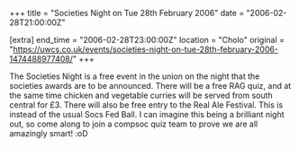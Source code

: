 +++
title = "Societies Night on Tue 28th February 2006"
date = "2006-02-28T21:00:00Z"

[extra]
end_time = "2006-02-28T23:00:00Z"
location = "Cholo"
original = "https://uwcs.co.uk/events/societies-night-on-tue-28th-february-2006-1474488977408/"
+++

The Societies Night is a free event in the union on the night that the societies awards are to be announced. There will be a free RAG quiz, and at the same time chicken and vegetable curries will be served from south central for £3. There will also be free entry to the Real Ale Festival. This is instead of the usual Socs Fed Ball. I can imagine this being a brilliant night out, so come along to join a compsoc quiz team to prove we are all amazingly smart\! :oD

